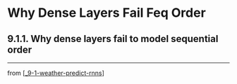 # Why Dense Layers Fail Feq Order

## 9.1.1. Why dense layers fail to model sequential order
---
from [[_9-1-weather-predict-rnns]]

[//begin]: # "Autogenerated link references for markdown compatibility"
[_9-1-weather-predict-rnns]: _9-1-weather-predict-rnns.md "Weather: Intro RNNs"
[//end]: # "Autogenerated link references"
